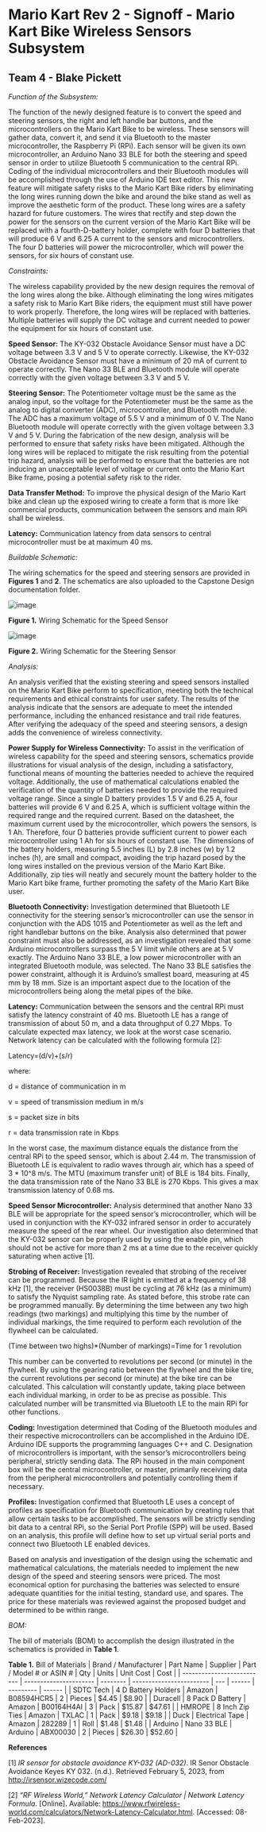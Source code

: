 # Mario Kart Rev 2 - Signoff - Mario Kart Bike Wireless Sensors Subsystem 
## Team 4 - Blake Pickett ##

_Function of the Subsystem:_

The function of the newly designed feature is to convert the speed and steering sensors, the right and left handle bar buttons, and the microcontrollers on the Mario Kart Bike to be wireless. These sensors will gather data, convert it, and send it via Bluetooth to the master microcontroller, the Raspberry Pi (RPi). Each sensor will be given its own microcontroller, an Arduino Nano 33 BLE for both the steering and speed sensor in order to utilize Bluetooth 5 communication to the central RPi. Coding of the individual microcontrollers and their Bluetooth modules will be accomplished through the use of Arduino IDE text editor. This new feature will mitigate safety risks to the Mario Kart Bike riders by eliminating the long wires running down the bike and around the bike stand as well as improve the aesthetic form of the product. These long wires are a safety hazard for future customers. The wires that rectify and step down the power for the sensors on the current version of the Mario Kart Bike will be replaced with a fourth-D-battery holder, complete with four D batteries that will produce 6 V and 6.25 A current to the sensors and microcontrollers. The four D batteries will power the microcontroller, which will power the sensors, for six hours of constant use. 

_Constraints:_ 

The wireless capability provided by the new design requires the removal of the long wires along the bike. Although eliminating the long wires mitigates a safety risk to Mario Kart Bike riders, the equipment must still have power to work properly. Therefore, the long wires will be replaced with batteries. Multiple batteries will supply the DC voltage and current needed to power the equipment for six hours of constant use.   

**Speed Sensor:** The KY-032 Obstacle Avoidance Sensor must have a DC voltage between 3.3 V and 5 V to operate correctly. Likewise, the KY-032 Obstacle Avoidance Sensor must have a minimum of 20 mA of current to operate correctly. The Nano 33 BLE and Bluetooth module will operate correctly with the given voltage between 3.3 V and 5 V.  

**Steering Sensor:** The Potentiometer voltage must be the same as the analog input, so the voltage for the Potentiometer must be the same as the analog to digital converter (ADC), microcontroller, and Bluetooth module. The ADC has a maximum voltage of 5.5 V and a minimum of 0 V. The Nano Bluetooth module will operate correctly with the given voltage between 3.3 V and 5 V. During the fabrication of the new design, analysis will be performed to ensure that safety risks have been mitigated. Although the long wires will be replaced to mitigate the risk resulting from the potential trip hazard, analysis will be performed to ensure that the batteries are not inducing an unacceptable level of voltage or current onto the Mario Kart Bike frame, posing a potential safety risk to the rider.   

**Data Transfer Method:** To improve the physical design of the Mario Kart bike and clean up the exposed wiring to create a form that is more like commercial products, communication between the sensors and main RPi shall be wireless.

**Latency:** Communication latency from data sensors to central microcontroller must be at maximum 40 ms.

_Buildable Schematic:_     

The wiring schematics for the speed and steering sensors are provided in **Figures 1** and **2**. The schematics are also uploaded to the Capstone Design documentation folder. 

![image](https://user-images.githubusercontent.com/113309616/216878265-85b9dd64-0cbd-4305-849b-ddae6a2e561f.png)

**Figure 1.** Wiring Schematic for the Speed Sensor

 ![image](https://user-images.githubusercontent.com/113309616/216878290-5532345e-a4e5-4ac4-8371-c4b1a3d5df2e.png)

**Figure 2.** Wiring Schematic for the Steering Sensor

_Analysis:_ 

An analysis verified that the existing steering and speed sensors installed on the Mario Kart Bike perform to specification, meeting both the technical requirements and ethical constraints for user safety. The results of the analysis indicate that the sensors are adequate to meet the intended performance, including the enhanced resistance and trail ride features. After verifying the adequacy of the speed and steering sensors, a design adds the convenience of wireless connectivity.   

**Power Supply for Wireless Connectivity:** To assist in the verification of wireless capability for the speed and steering sensors, schematics provide illustrations for visual analysis of the design, including a satisfactory, functional means of mounting the batteries needed to achieve the required voltage. Additionally, the use of mathematical calculations enabled the verification of the quantity of batteries needed to provide the required voltage range. Since a single D battery provides 1.5 V and 6.25 A, four batteries will provide 6 V and 6.25 A, which is sufficient voltage within the required range and the required current. Based on the datasheet, the maximum current used by the microcontroller, which powers the sensors, is 1 Ah. Therefore, four D batteries provide sufficient current to power each microcontroller using 1 Ah for six hours of constant use. The dimensions of the battery holders, measuring 5.5 inches (L) by 2.8 inches (w) by 1.2 inches (h), are small and compact, avoiding the trip hazard posed by the long wires installed on the previous version of the Mario Kart Bike. Additionally, zip ties will neatly and securely mount the battery holder to the Mario Kart bike frame, further promoting the safety of the Mario Kart Bike user. 

**Bluetooth Connectivity:** Investigation determined that Bluetooth LE connectivity for the steering sensor’s microcontroller can use the sensor in conjunction with the ADS 1015 and Potentiometer as well as the left and right handlebar buttons on the bike. Analysis also determined that power constraint must also be addressed, as an investigation revealed that some Arduino microcontrollers surpass the 5 V limit while others are at 5 V exactly. The Arduino Nano 33 BLE, a low power microcontroller with an integrated Bluetooth module, was selected. The Nano 33 BLE satisfies the power constraint, although it is Arduino’s smallest board, measuring at 45 mm by 18 mm. Size is an important aspect due to the location of the microcontrollers being along the metal pipes of the bike. 

**Latency:** Communication between the sensors and the central RPi must satisfy the latency constraint of 40 ms. Bluetooth LE has a range of transmission of about 50 m, and a data throughput of 0.27 Mbps. To calculate expected max latency, we look at the worst case scenario. Network latency can be calculated with the following formula [2]:

Latency=(d/v)+(s/r)

where:

d = distance of communication in m

v = speed of transmission medium in m/s

s = packet size in bits

r = data transmission rate in Kbps

In the worst case, the maximum distance equals the distance from the central RPi to the speed sensor, which is about 2.44 m. The transmission of Bluetooth LE is equivalent to radio waves through air, which has a speed of 3 * 10^8 m/s. The MTU (maximum transfer unit) of BLE is 184 bits. Finally, the data transmission rate of the Nano 33 BLE is 270 Kbps. This gives a max transmission latency of 0.68 ms.

**Speed Sensor Microcontroller:** Analysis determined that another Nano 33 BLE will be appropriate for the speed sensor’s microcontroller, which will be used in conjunction with the KY-032 infrared sensor in order to accurately measure the speed of the rear wheel. Our investigation also determined that the KY-032 sensor can be properly used by using the enable pin, which should not be active for more than 2 ms at a time due to the receiver quickly saturating when active [1].  

**Strobing of Receiver:** Investigation revealed that strobing of the receiver can be programmed. Because the IR light is emitted at a frequency of 38 kHz [1], the receiver (HS0038B) must be cycling at 76 kHz (as a minimum) to satisfy the Nyquist sampling rate. As stated before, this strobe rate can be programmed manually. By determining the time between any two high readings (two markings) and multiplying this time by the number of individual markings, the time required to perform each revolution of the flywheel can be calculated. 

(Time between two highs)*(Number of markings)=Time for 1 revolution

This number can be converted to revolutions per second (or minute) in the flywheel. By using the gearing ratio between the flywheel and the bike tire, the current revolutions per second (or minute) at the bike tire can be calculated. This calculation will constantly update, taking place between each individual marking, in order to be as precise as possible. This calculated number will be transmitted via Bluetooth LE to the main RPi for other functions.

**Coding:** Investigation determined that Coding of the Bluetooth modules and their respective microcontrollers can be accomplished in the Arduino IDE. Arduino IDE supports the programming languages C++ and C. Designation of microcontrollers is important, with the sensor’s microcontrollers being peripheral, strictly sending data. The RPi housed in the main component box will be the central microcontroller, or master, primarily receiving data from the peripheral microcontrollers and potentially controlling them if necessary.

**Profiles:** Investigation confirmed that Bluetooth LE uses a concept of profiles as specification for Bluetooth communication by creating rules that allow certain tasks to be accomplished. The sensors will be strictly sending bit data to a central RPi, so the Serial Port Profile (SPP) will be used. Based on an analysis, this profile will define how to set up virtual serial ports and connect two Bluetooth LE enabled devices. 

Based on analysis and investigation of the design using the schematic and mathematical calculations, the materials needed to implement the new design of the speed and steering sensors were priced. The most economical option for purchasing the batteries was selected to ensure adequate quantities for the initial testing, standard use, and spares. The price for these materials was reviewed against the proposed budget and determined to be within range. 

_BOM:_ 

The bill of materials (BOM) to accomplish the design illustrated in the schematics is provided in **Table 1**. 

**Table 1.** Bill of Materials
| Brand / Manufacturer       | Part Name              | Supplier | Part / Model # or ASIN # | Qty | Units  | Unit Cost | Cost   |
| -------------------------- | ---------------------- | -------- | ------------------------ | --- | ------ | --------- | ------ |
| SDTC Tech                  | 4 D Battery Holders    | Amazon   | B08594HCR5               | 2   | Pieces | $4.45     | $8.90  |
| Duracell                   | 8 Pack D Battery       | Amazon   | B00164H4AI               | 3   | Pack   | $15.87    | $47.61 |
| HMROPE                     | 8 Inch Zip Ties        | Amazon   | TXLAC                    | 1   | Pack   | $9.18     | $9.18  |
| Duck                       | Electrical Tape        | Amazon   | 282289                   | 1   | Roll   | $1.48     | $1.48  |
| Arduino                    | Nano 33 BLE            | Arduino  | ABX00030                 | 2   | Pieces | $26.30    | $52.60 |

**References**

[1]	_IR sensor for obstacle avoidance KY-032 (AD-032)_. IR Senor Obstacle Avoidance Keyes KY 032. (n.d.). Retrieved February 5, 2023, from http://irsensor.wizecode.com/ 

[2] _“RF Wireless World,” Network Latency Calculator | Network Latency Formula._ [Online].   Available: https://www.rfwireless-world.com/calculators/Network-Latency-Calculator.html. [Accessed: 08-Feb-2023]. 
